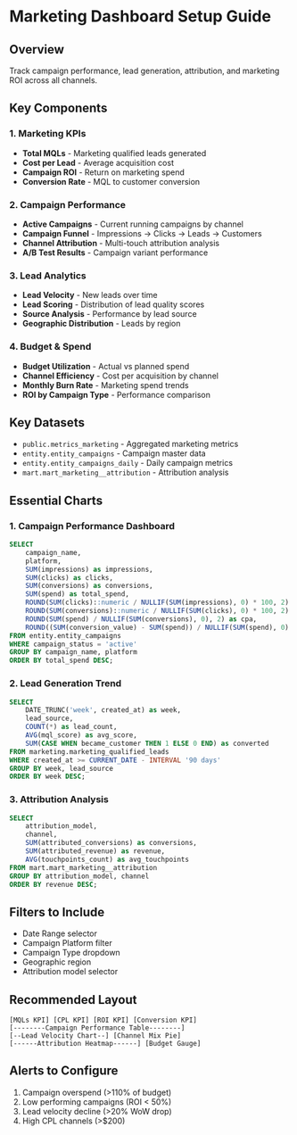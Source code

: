 # Marketing Dashboard Setup Guide

## Overview
Track campaign performance, lead generation, attribution, and marketing ROI across all channels.

## Key Components

### 1. Marketing KPIs
- **Total MQLs** - Marketing qualified leads generated
- **Cost per Lead** - Average acquisition cost
- **Campaign ROI** - Return on marketing spend
- **Conversion Rate** - MQL to customer conversion

### 2. Campaign Performance
- **Active Campaigns** - Current running campaigns by channel
- **Campaign Funnel** - Impressions → Clicks → Leads → Customers
- **Channel Attribution** - Multi-touch attribution analysis
- **A/B Test Results** - Campaign variant performance

### 3. Lead Analytics
- **Lead Velocity** - New leads over time
- **Lead Scoring** - Distribution of lead quality scores
- **Source Analysis** - Performance by lead source
- **Geographic Distribution** - Leads by region

### 4. Budget & Spend
- **Budget Utilization** - Actual vs planned spend
- **Channel Efficiency** - Cost per acquisition by channel
- **Monthly Burn Rate** - Marketing spend trends
- **ROI by Campaign Type** - Performance comparison

## Key Datasets
- `public.metrics_marketing` - Aggregated marketing metrics
- `entity.entity_campaigns` - Campaign master data
- `entity.entity_campaigns_daily` - Daily campaign metrics
- `mart.mart_marketing__attribution` - Attribution analysis

## Essential Charts

### 1. Campaign Performance Dashboard
```sql
SELECT 
    campaign_name,
    platform,
    SUM(impressions) as impressions,
    SUM(clicks) as clicks,
    SUM(conversions) as conversions,
    SUM(spend) as total_spend,
    ROUND(SUM(clicks)::numeric / NULLIF(SUM(impressions), 0) * 100, 2) as ctr,
    ROUND(SUM(conversions)::numeric / NULLIF(SUM(clicks), 0) * 100, 2) as conversion_rate,
    ROUND(SUM(spend) / NULLIF(SUM(conversions), 0), 2) as cpa,
    ROUND((SUM(conversion_value) - SUM(spend)) / NULLIF(SUM(spend), 0) * 100, 2) as roi
FROM entity.entity_campaigns
WHERE campaign_status = 'active'
GROUP BY campaign_name, platform
ORDER BY total_spend DESC;
```

### 2. Lead Generation Trend
```sql
SELECT 
    DATE_TRUNC('week', created_at) as week,
    lead_source,
    COUNT(*) as lead_count,
    AVG(mql_score) as avg_score,
    SUM(CASE WHEN became_customer THEN 1 ELSE 0 END) as converted
FROM marketing.marketing_qualified_leads
WHERE created_at >= CURRENT_DATE - INTERVAL '90 days'
GROUP BY week, lead_source
ORDER BY week DESC;
```

### 3. Attribution Analysis
```sql
SELECT 
    attribution_model,
    channel,
    SUM(attributed_conversions) as conversions,
    SUM(attributed_revenue) as revenue,
    AVG(touchpoints_count) as avg_touchpoints
FROM mart.mart_marketing__attribution
GROUP BY attribution_model, channel
ORDER BY revenue DESC;
```

## Filters to Include
- Date Range selector
- Campaign Platform filter
- Campaign Type dropdown
- Geographic region
- Attribution model selector

## Recommended Layout
```
[MQLs KPI] [CPL KPI] [ROI KPI] [Conversion KPI]
[--------Campaign Performance Table--------]
[--Lead Velocity Chart--] [Channel Mix Pie]
[------Attribution Heatmap------] [Budget Gauge]
```

## Alerts to Configure
1. Campaign overspend (>110% of budget)
2. Low performing campaigns (ROI < 50%)
3. Lead velocity decline (>20% WoW drop)
4. High CPL channels (>$200)